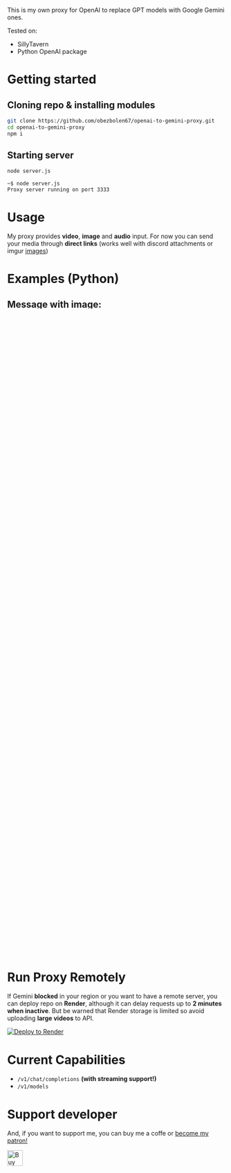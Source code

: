 This is my own proxy for OpenAI to replace GPT models with Google Gemini ones.

Tested on:
- SillyTavern
- Python OpenAI package

# Getting started

## Cloning repo & installing modules
```bash
git clone https://github.com/obezbolen67/openai-to-gemini-proxy.git
cd openai-to-gemini-proxy
npm i
```
## Starting server
```bash
node server.js
```

```
~$ node server.js
Proxy server running on port 3333
```

# Usage
My proxy provides **video**, **image** and **audio** input. For now you can send your media through **direct links** (works well with discord attachments or imgur [images](https://i.imgur.com/Jiny1mJ.jpeg))

# Examples (Python)
## Message with image:
```python
from openai import OpenAI

base_url = "http://localhost:3333/v1"

API_KEY = "your_api_key"

model = OpenAI(api_key=API_KEY, base_url=base_url)

response = model.chat.completions.create(
    model="gemini-1.5-flash",
    messages=[
        {
            "role": "user",
            "content": [
                {
                    "type": "text", 
                    "text": "Describe the image in every detail."
                },
                {
                    "type": "image_url",
                    "image_url": {
                        "url": "https://i.natgeofe.com/n/548467d8-c5f1-4551-9f58-6817a8d2c45e/NationalGeographic_2572187_square.jpg",
                    },
                },
            ],
        }
    ]
)

print(response.choices[0].message.content) # The image is a close-up shot of a cat's face agai...
```
## Message with video:
```python
from openai import OpenAI

base_url = "http://localhost:3333/v1"

API_KEY = "your_api_key"

model = OpenAI(api_key=API_KEY, base_url=base_url)

response = model.chat.completions.create(
    model="gemini-1.5-flash",
    messages=[
        {
            "role": "user",
            "content": [
                {
                    "type": "text", 
                    "text": "Describe the video in every detail."
                },
                {
                    "type": "video_url",
                    "video_url": {
                        "url": "https://www.dropbox.com/scl/fi/oss8nx5p4ck4u3bcfz24d/2024-06-18-19-33-36.mp4?rlkey=pl751s7kcqgeksdjs4hx6n5um&st=cp5uzd7h&dl=1",
                    },
                },
            ],
        }
    ]
)

print(response.choices[0].message.content) # The video shows a screen recording of a computer running Python code to detect objects in the Minecraft game. The code is in the left half of the screen, and the Minecraft game is in the right half of the screen.
```
## Message with audio:
```python
from openai import OpenAI

base_url = "http://localhost:3333/v1"

API_KEY = "your_api_key"

model = OpenAI(api_key=API_KEY, base_url=base_url)

response = model.chat.completions.create(
    model="gemini-1.5-flash",
    messages=[
        {
            "role": "user",
            "content": [
                {
                    "type": "text", 
                    "text": "Make subtitles for this audio."
                },
                {
                    "type": "audio_url",
                    "audio_url": {
                        "url": "https://www.eslfast.com/robot/audio/smalltalk/smalltalk0101.mp3",
                    },
                },
            ],
        }
    ]
)

print(response.choices[0].message.content) # 00:00 Hi, how are you doing? \n 00:02 I'm fine, how about yourself? \n 00:04 I'm pretty good. Thanks for asking.
```
# Run Proxy Remotely
If Gemini **blocked** in your region or you want to have a remote server, you can deploy repo on **Render**, although it can delay requests up to **2 minutes when inactive**. But be warned that Render storage is limited so avoid uploading **large videos** to API.

<a href="https://render.com/deploy?repo=https://github.com/obezbolen67/openai-to-gemini-proxy">
  <img src="https://render.com/images/deploy-to-render-button.svg" alt="Deploy to Render">
</a>

# Current Capabilities
- `/v1/chat/completions` **(with streaming support!)**
- `/v1/models`

# Support developer
And, if you want to support me, you can buy me a coffe or [become my patron!](https://www.patreon.com/bePatron?u=138740031)

<a href='https://ko-fi.com/W7W8124OZ7' target='_blank'><img height='36' style='border:0px;height:36px;' src='https://storage.ko-fi.com/cdn/kofi2.png?v=3' border='0' alt='Buy Me a Coffee at ko-fi.com' /></a>
